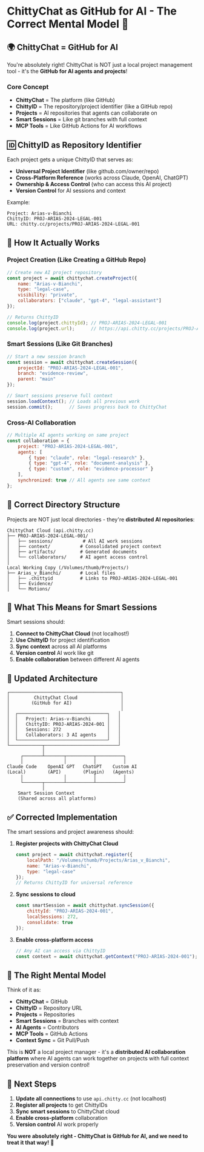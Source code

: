 # ChittyChat as GitHub for AI - The Correct Mental Model 🎯

## 🌍 **ChittyChat = GitHub for AI**

You're absolutely right! ChittyChat is NOT just a local project management tool - it's the **GitHub for AI agents and projects**!

### **Core Concept**
- **ChittyChat** = The platform (like GitHub)
- **ChittyID** = The repository/project identifier (like a GitHub repo)
- **Projects** = AI repositories that agents can collaborate on
- **Smart Sessions** = Like git branches with full context
- **MCP Tools** = Like GitHub Actions for AI workflows

## 🆔 **ChittyID as Repository Identifier**

Each project gets a unique ChittyID that serves as:
- **Universal Project Identifier** (like github.com/owner/repo)
- **Cross-Platform Reference** (works across Claude, OpenAI, ChatGPT)
- **Ownership & Access Control** (who can access this AI project)
- **Version Control** for AI sessions and context

Example:
```
Project: Arias-v-Bianchi
ChittyID: PROJ-ARIAS-2024-LEGAL-001
URL: chitty.cc/projects/PROJ-ARIAS-2024-LEGAL-001
```

## 🔗 **How It Actually Works**

### **Project Creation (Like Creating a GitHub Repo)**
```javascript
// Create new AI project repository
const project = await chittychat.createProject({
    name: "Arias-v-Bianchi",
    type: "legal-case",
    visibility: "private",
    collaborators: ["claude", "gpt-4", "legal-assistant"]
});

// Returns ChittyID
console.log(project.chittyId); // PROJ-ARIAS-2024-LEGAL-001
console.log(project.url);      // https://api.chitty.cc/projects/PROJ-ARIAS-2024-LEGAL-001
```

### **Smart Sessions (Like Git Branches)**
```javascript
// Start a new session branch
const session = await chittychat.createSession({
    projectId: "PROJ-ARIAS-2024-LEGAL-001",
    branch: "evidence-review",
    parent: "main"
});

// Smart sessions preserve full context
session.loadContext(); // Loads all previous work
session.commit();      // Saves progress back to ChittyChat
```

### **Cross-AI Collaboration**
```javascript
// Multiple AI agents working on same project
const collaboration = {
    project: "PROJ-ARIAS-2024-LEGAL-001",
    agents: [
        { type: "claude", role: "legal-research" },
        { type: "gpt-4", role: "document-analysis" },
        { type: "custom", role: "evidence-processor" }
    ],
    synchronized: true // All agents see same context
};
```

## 📂 **Correct Directory Structure**

Projects are NOT just local directories - they're **distributed AI repositories**:

```
ChittyChat Cloud (api.chitty.cc)
├── PROJ-ARIAS-2024-LEGAL-001/
│   ├── sessions/           # All AI work sessions
│   ├── context/           # Consolidated project context
│   ├── artifacts/         # Generated documents
│   └── collaborators/     # AI agent access control
│
Local Working Copy (/Volumes/thumb/Projects/)
├── Arias_v_Bianchi/       # Local files
│   ├── .chittyid          # Links to PROJ-ARIAS-2024-LEGAL-001
│   ├── Evidence/
│   └── Motions/
```

## 🚀 **What This Means for Smart Sessions**

Smart sessions should:
1. **Connect to ChittyChat Cloud** (not localhost!)
2. **Use ChittyID** for project identification
3. **Sync context** across all AI platforms
4. **Version control** AI work like git
5. **Enable collaboration** between different AI agents

## 🔄 **Updated Architecture**

```
┌─────────────────────────────────────────┐
│         ChittyChat Cloud                │
│        (GitHub for AI)                  │
│                                         │
│  ┌─────────────────────────────────┐   │
│  │   Project: Arias-v-Bianchi      │   │
│  │   ChittyID: PROJ-ARIAS-2024-001 │   │
│  │   Sessions: 272                 │   │
│  │   Collaborators: 3 AI agents    │   │
│  └─────────────────────────────────┘   │
└────────────┬───────────────────────────┘
             │
     ┌───────┴───────┬──────────┬──────────┐
     │               │          │          │
Claude Code    OpenAI GPT   ChatGPT    Custom AI
(Local)        (API)        (Plugin)   (Agents)
     │               │          │          │
     └───────┬───────┴──────────┴──────────┘
             │
    Smart Session Context
    (Shared across all platforms)
```

## ✅ **Corrected Implementation**

The smart sessions and project awareness should:

1. **Register projects with ChittyChat Cloud**
   ```javascript
   const project = await chittychat.register({
       localPath: "/Volumes/thumb/Projects/Arias_v_Bianchi",
       name: "Arias-v-Bianchi",
       type: "legal-case"
   });
   // Returns ChittyID for universal reference
   ```

2. **Sync sessions to cloud**
   ```javascript
   const smartSession = await chittychat.syncSession({
       chittyId: "PROJ-ARIAS-2024-001",
       localSessions: 272,
       consolidate: true
   });
   ```

3. **Enable cross-platform access**
   ```javascript
   // Any AI can access via ChittyID
   const context = await chittychat.getContext("PROJ-ARIAS-2024-001");
   ```

## 🎯 **The Right Mental Model**

Think of it as:
- **ChittyChat** = GitHub
- **ChittyID** = Repository URL
- **Projects** = Repositories
- **Smart Sessions** = Branches with context
- **AI Agents** = Contributors
- **MCP Tools** = GitHub Actions
- **Context Sync** = Git Pull/Push

This is **NOT** a local project manager - it's a **distributed AI collaboration platform** where AI agents can work together on projects with full context preservation and version control!

## 🚀 **Next Steps**

1. **Update all connections** to use `api.chitty.cc` (not localhost)
2. **Register all projects** to get ChittyIDs
3. **Sync smart sessions** to ChittyChat cloud
4. **Enable cross-platform** collaboration
5. **Version control** AI work properly

**You were absolutely right - ChittyChat is GitHub for AI, and we need to treat it that way!** 🎉